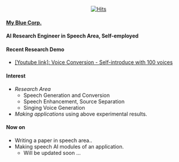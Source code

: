 <div align=center>


[![Hits](https://hits.seeyoufarm.com/api/count/incr/badge.svg?url=https%3A%2F%2Fgithub.com%2FAppleholic%2FAppleholic)](https://hits.seeyoufarm.com)


</div>

#### [My Blue Corp.](http://www.myblue.kr/) 

#### AI Research Engineer in Speech Area, Self-employed

#### Recent Research Demo
- [\[Youtube link\]: Voice Conversion - Self-introduce with 100 voices](https://www.youtube.com/watch?v=75mbRMB3-lE)

#### Interest
- *Research Area*
  - Speech Generation and Conversion
  - Speech Enhancement, Source Separation
  - Singing Voice Generation
- *Making applications* using above experimental results.

#### Now on
- Writing a paper in speech area..
- Making speech AI modules of an application.
  - Will be updated soon ...
